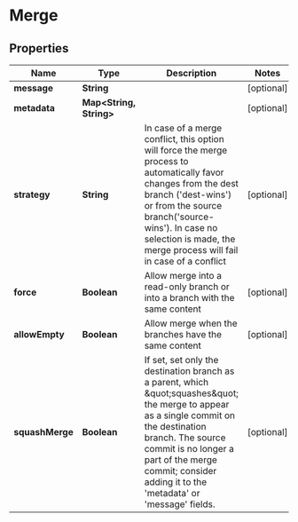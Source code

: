 

# Merge


## Properties

| Name | Type | Description | Notes |
|------------ | ------------- | ------------- | -------------|
|**message** | **String** |  |  [optional] |
|**metadata** | **Map&lt;String, String&gt;** |  |  [optional] |
|**strategy** | **String** | In case of a merge conflict, this option will force the merge process to automatically favor changes from the dest branch (&#39;dest-wins&#39;) or from the source branch(&#39;source-wins&#39;). In case no selection is made, the merge process will fail in case of a conflict |  [optional] |
|**force** | **Boolean** | Allow merge into a read-only branch or into a branch with the same content |  [optional] |
|**allowEmpty** | **Boolean** | Allow merge when the branches have the same content |  [optional] |
|**squashMerge** | **Boolean** | If set, set only the destination branch as a parent, which \&quot;squashes\&quot; the merge to appear as a single commit on the destination branch.  The source commit is no longer a part of the merge commit; consider adding it to the &#39;metadata&#39; or &#39;message&#39; fields.  |  [optional] |



